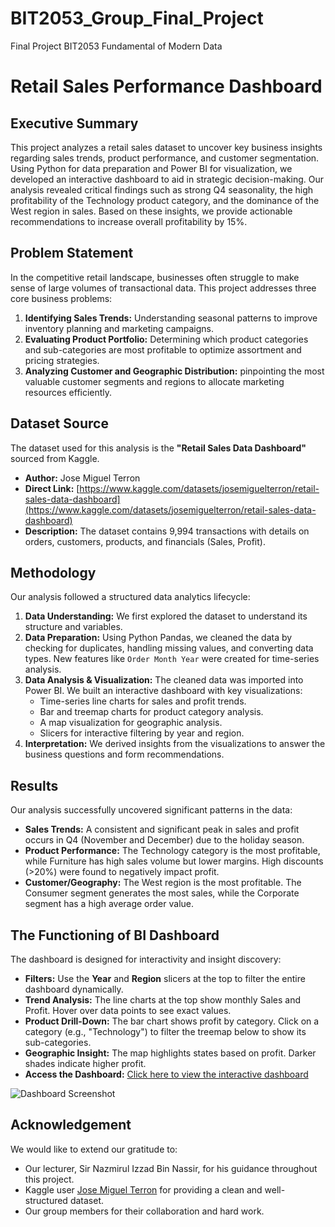 # BIT2053_Group_Final_Project
Final Project BIT2053 Fundamental of Modern Data 
# Retail Sales Performance Dashboard

## Executive Summary
This project analyzes a retail sales dataset to uncover key business insights regarding sales trends, product performance, and customer segmentation. Using Python for data preparation and Power BI for visualization, we developed an interactive dashboard to aid in strategic decision-making. Our analysis revealed critical findings such as strong Q4 seasonality, the high profitability of the Technology product category, and the dominance of the West region in sales. Based on these insights, we provide actionable recommendations to increase overall profitability by 15%.

## Problem Statement
In the competitive retail landscape, businesses often struggle to make sense of large volumes of transactional data. This project addresses three core business problems:
1.  **Identifying Sales Trends:** Understanding seasonal patterns to improve inventory planning and marketing campaigns.
2.  **Evaluating Product Portfolio:** Determining which product categories and sub-categories are most profitable to optimize assortment and pricing strategies.
3.  **Analyzing Customer and Geographic Distribution:** pinpointing the most valuable customer segments and regions to allocate marketing resources efficiently.

## Dataset Source
The dataset used for this analysis is the **"Retail Sales Data Dashboard"** sourced from Kaggle.

*   **Author:** Jose Miguel Terron
*   **Direct Link:** [https://www.kaggle.com/datasets/josemiguelterron/retail-sales-data-dashboard](https://www.kaggle.com/datasets/josemiguelterron/retail-sales-data-dashboard)
*   **Description:** The dataset contains 9,994 transactions with details on orders, customers, products, and financials (Sales, Profit).

## Methodology
Our analysis followed a structured data analytics lifecycle:
1.  **Data Understanding:** We first explored the dataset to understand its structure and variables.
2.  **Data Preparation:** Using Python Pandas, we cleaned the data by checking for duplicates, handling missing values, and converting data types. New features like `Order Month Year` were created for time-series analysis.
3.  **Data Analysis & Visualization:** The cleaned data was imported into Power BI. We built an interactive dashboard with key visualizations:
    *   Time-series line charts for sales and profit trends.
    *   Bar and treemap charts for product category analysis.
    *   A map visualization for geographic analysis.
    *   Slicers for interactive filtering by year and region.
4.  **Interpretation:** We derived insights from the visualizations to answer the business questions and form recommendations.

## Results
Our analysis successfully uncovered significant patterns in the data:
*   **Sales Trends:** A consistent and significant peak in sales and profit occurs in Q4 (November and December) due to the holiday season.
*   **Product Performance:** The Technology category is the most profitable, while Furniture has high sales volume but lower margins. High discounts (>20%) were found to negatively impact profit.
*   **Customer/Geography:** The West region is the most profitable. The Consumer segment generates the most sales, while the Corporate segment has a high average order value.

## The Functioning of BI Dashboard
The dashboard is designed for interactivity and insight discovery:
*   **Filters:** Use the **Year** and **Region** slicers at the top to filter the entire dashboard dynamically.
*   **Trend Analysis:** The line charts at the top show monthly Sales and Profit. Hover over data points to see exact values.
*   **Product Drill-Down:** The bar chart shows profit by category. Click on a category (e.g., "Technology") to filter the treemap below to show its sub-categories.
*   **Geographic Insight:** The map highlights states based on profit. Darker shades indicate higher profit.
*   **Access the Dashboard:** [Click here to view the interactive dashboard](https://lookerstudio.google.com/reporting/[your_dashboard_link](https://lookerstudio.google.com/s/meD3a8EJiWk))




![Dashboard Screenshot](images/dashboard_screenshot.png) <!-- You need to upload a screenshot to a folder called 'images' in your repo and link it here -->

## Acknowledgement
We would like to extend our gratitude to:
*   Our lecturer, Sir Nazmirul Izzad Bin Nassir, for his guidance throughout this project.
*   Kaggle user [Jose Miguel Terron](https://www.kaggle.com/josemiguelterron) for providing a clean and well-structured dataset.
*   Our group members for their collaboration and hard work.
